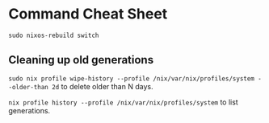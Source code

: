 # Command Cheat Sheet
```sudo nixos-rebuild switch```

## Cleaning up old generations
```sudo nix profile wipe-history --profile /nix/var/nix/profiles/system --older-than 2d``` to delete older than N days.

```nix profile history --profile /nix/var/nix/profiles/system``` to list generations.